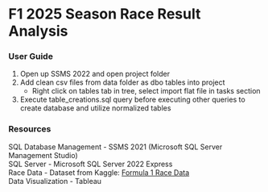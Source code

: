 # F1 2025 Season Race Result Analysis

### User Guide
1. Open up SSMS 2022 and open project folder
2. Add clean csv files from data folder as dbo tables into project
   * Right click on tables tab in tree, select import flat file in tasks section
3. Execute table_creations.sql query before executing other queries to create database and utilize normalized tables

### Resources  
SQL Database Management - SSMS 2021 (Microsoft SQL Server Management Studio)  
SQL Server - Microsoft SQL Server 2022 Express  
Race Data - Dataset from Kaggle: [Formula 1 Race Data](https://www.kaggle.com/datasets/jtrotman/formula-1-race-data?select=races.csv)  
Data Visualization - Tableau
